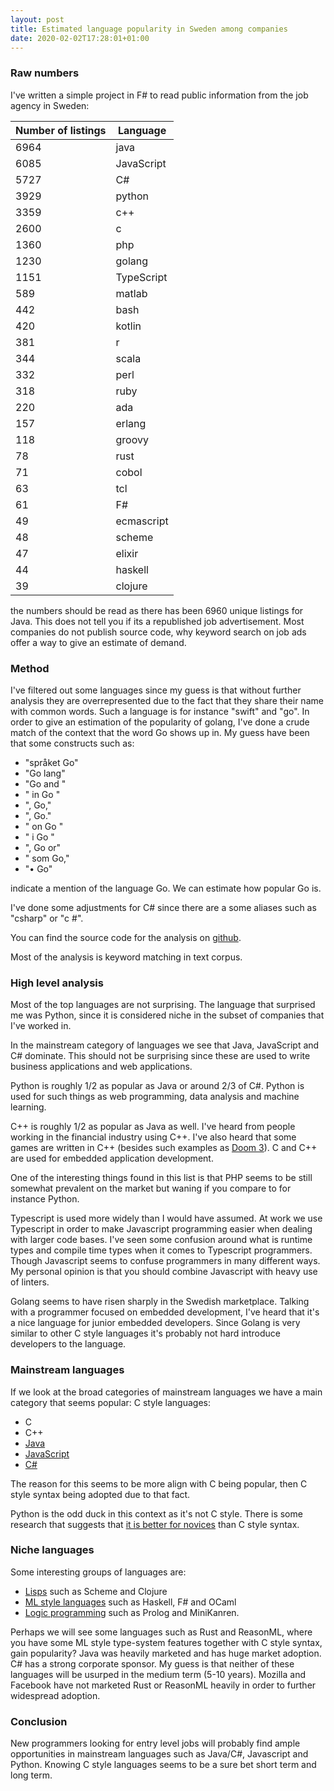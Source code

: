 ```yaml
---
layout: post
title: Estimated language popularity in Sweden among companies
date: 2020-02-02T17:28:01+01:00
---
```


### Raw numbers

I've written a simple project in F# to read public information from the job agency in Sweden:

| Number of listings | Language |
| --------------|----------|
| 6964 | java |
| 6085 | JavaScript |
| 5727 | C# |
| 3929 | python |
| 3359 | c++ |
| 2600 | c |
| 1360 | php |
| 1230 | golang |
| 1151 | TypeScript |
| 589 | matlab |
| 442 | bash |
| 420 | kotlin |
| 381 | r |
| 344 | scala |
| 332 | perl |
| 318 | ruby |
| 220 | ada |
| 157 | erlang |
| 118 | groovy |
| 78 | rust |
| 71 | cobol |
| 63 | tcl |
| 61 | F# |
| 49 | ecmascript |
| 48 | scheme |
| 47 | elixir |
| 44 | haskell |
| 39 | clojure |

the numbers should be read as there has been 6960 unique listings for Java. This does not tell you if its a republished job advertisement. Most companies do not publish source code, why keyword search on job ads offer a way to give an estimate of demand.

### Method

I've filtered out some languages since my guess is that without further analysis they are overrepresented due to the fact that they share their name with common words. Such a language is for instance "swift" and "go". In order to give an estimation of the popularity of golang, I've done a crude match of the context that the word Go shows up in. My guess have been that some constructs such as:

- "språket Go"
- "Go lang"
- "Go and "
- " in Go "
- ", Go,"
- ", Go."
- " on Go "
- " i Go "
- ", Go or"
- " som Go,"
- "• Go"

indicate a mention of the language Go. We can estimate how popular Go is.

I've done some adjustments for C# since there are a some aliases such as "csharp" or "c #".

You can find the source code for the analysis on [github](https://github.com/wallymathieu/arbetsformedlingen).

Most of the analysis is keyword matching in text corpus.

### High level analysis

Most of the top languages are not surprising. The language that surprised me was Python, since it is considered niche in the subset of companies that I've worked in.

In the mainstream category of languages we see that Java, JavaScript and C# dominate. This should not be surprising since these are used to write business applications and web applications.

Python is roughly 1/2 as popular as Java or around 2/3 of C#. Python is used for such things as web programming, data analysis and machine learning.

C++ is roughly 1/2 as popular as Java as well. I've heard from people working in the financial industry using C++. I've also heard that some games are written in C++ (besides such examples as [Doom 3](https://github.com/id-Software/DOOM-3-BFG)). C and C++ are used for embedded application development.

One of the interesting things found in this list is that PHP seems to be still somewhat prevalent on the market but waning if you compare to for instance Python.

Typescript is used more widely than I would have assumed. At work we use Typescript in order to make Javascript programming easier when dealing with larger code bases. I've seen some confusion around what is runtime types and compile time types when it comes to Typescript programmers. Though Javascript seems to confuse programmers in many different ways. My personal opinion is that you should combine Javascript with heavy use of linters.

Golang seems to have risen sharply in the Swedish marketplace. Talking with a programmer focused on embedded development, I've heard that it's a nice language for junior embedded developers. Since Golang is very similar to other C style languages it's probably not hard introduce developers to the language.

### Mainstream languages

If we look at the broad categories of mainstream languages we have a main category that seems popular: C style languages:

  - C
  - C++
  - [Java](https://en.wikipedia.org/wiki/Java_(programming_language)#History)
  - [JavaScript](https://en.wikipedia.org/wiki/JavaScript#Beginnings_at_Netscape)
  - [C#](https://en.wikipedia.org/wiki/C_Sharp_(programming_language)#History)

The reason for this seems to be more align with C being popular, then C style syntax being adopted due to that fact.

Python is the odd duck in this context as it's not C style. There is some research that suggests that [it is better for novices](https://quorumlanguage.com/evidence.html) than C style syntax.

### Niche languages

Some interesting groups of languages are:

- [Lisps](https://en.wikipedia.org/wiki/Lisp_(programming_language)) such as Scheme and Clojure
- [ML style languages](https://en.wikipedia.org/wiki/ML_(programming_language)) such as Haskell, F# and OCaml
- [Logic programming](https://en.wikipedia.org/wiki/Logic_programming) such as Prolog and MiniKanren.

Perhaps we will see some languages such as Rust and ReasonML, where you have some ML style type-system features together with C style syntax, gain popularity? Java was heavily marketed and has huge market adoption. C# has a strong corporate sponsor. My guess is that neither of these languages will be usurped in the medium term (5-10 years). Mozilla and Facebook have not marketed Rust or ReasonML heavily in order to further widespread adoption.

### Conclusion

New programmers looking for entry level jobs will probably find ample opportunities in mainstream languages such as Java/C#, Javascript and Python. Knowing C style languages seems to be a sure bet short term and long term.
